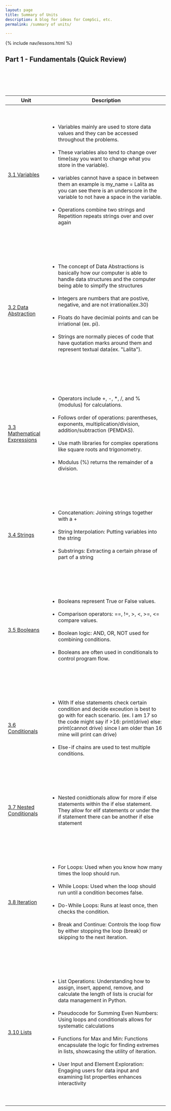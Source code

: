 ```yaml
---
layout: page
title: Summary of Units
description: A blog for ideas for CompSci, etc.
permalink: /summary of units/

---
```



{% include nav/lessons.html %}

<style>
    body {
        font-family: 'Poppins', sans-serif;
        margin: 0;
        padding: 0;
        text-align: center;
        overflow: auto; /* Enable scrolling */
        background: linear-gradient(135deg, #00c6ff, #0072ff, #00bfff, #1e90ff);
        animation: gradient 15s ease infinite;
    }

    @keyframes gradient {
        0% { background: #00c6ff; }
        25% { background: #0072ff; }
        50% { background: #00bfff; }
        75% { background: #1e90ff; }
        100% { background: #00c6ff; }
    }

    table {
        width: 90%;
        margin: 30px auto;
        border-collapse: collapse;
        background-color: #ffffff;
        box-shadow: 0 4px 8px rgba(0, 0, 0, 0.1);
        border-radius: 10px;
        overflow: hidden;
    }

    th, td {
        padding: 15px;
        border: 1px solid #ddd;
        text-align: left;
    }

    th {
        background-color: #0047ab;
        color: white;
        font-weight: bold;
    }

    td {
        background-color: #f2f2f2;
    }

    td:hover {
        background-color: #e6f7ff;
    }

    td a {
        color: #0047ab;
        text-decoration: none;
        font-weight: bold;
    }

    td a:hover {
        text-decoration: underline;
    }

    h2 {
        font-size: 2em;
        color: #333;
        margin-top: 20px;
    }

    ul {
        list-style-type: disc;
        margin-left: 20px;
    }

    li {
        margin-bottom: 5px;
    }
</style>

<h2>Part 1 - Fundamentals (Quick Review)</h2>

<table>
    <thead>
        <tr>
            <th>Unit</th>
            <th>Description</th>
        </tr>
    </thead>
    <tbody>
        <tr>
            <td><a href="https://nighthawkcoders.github.io/portfolio_2025/csp/big-idea/p2/3-1">3.1 Variables</a></td>
            <td>
                <ul>
                    <li>Variables mainly are used to store data values and they can be accessed throughout the problems.</li>
                    <li>These variables also tend to change over time(say you want to change what you store in the variable).</li>
                    <li>variables cannot have a space in between them an example is my_name = Lalita as you can see there is an underscore in the variable to not have a space in the variable.</li>
                    <li>Operations combine two strings and Repetition repeats strings over and over again</li>
                </ul>
            </td>
        </tr>
        <tr>
            <td><a href="https://nighthawkcoders.github.io/portfolio_2025/csp/big-idea/p2/3-2">3.2 Data Abstraction</a></td>
            <td>
                <ul>
                    <li>The concept of Data Abstractions is basically how our computer is able to handle data structures and the computer being able to simplfy the structures</li>
                    <li>Integers are numbers that are postive, negative, and are not irrational(ex.30)</li>
                    <li>Floats do have decimial points and can be irriational (ex. pi).</li>
                    <li>Strings are normally pieces of code that have quotation marks around them and represent textual data(ex. "Lalita").</li>
                    
                </ul>
            </td>
        </tr>
        <tr>
            <td><a href="https://nighthawkcoders.github.io/portfolio_2025/csp/big-idea/p2/3-3">3.3 Mathematical Expressions</a></td>
            <td>
                <ul>
                    <li>Operators include +, -, *, /, and % (modulus) for calculations.</li>
                    <li>Follows order of operations: parentheses, exponents, multiplication/division, addition/subtraction (PEMDAS).</li>
                    <li>Use math libraries for complex operations like square roots and trigonometry.</li>
                    <li>Modulus (%) returns the remainder of a division.</li>
                </ul>
            </td>
        </tr>
        <tr>
            <td><a href="https://nighthawkcoders.github.io/portfolio_2025/csp/big-idea/p2/3-4">3.4 Strings</a></td>
            <td>
                <ul>
                    <li>Concatenation: Joining strings together with a +</li>
                    <li>String Interpolation: Putting variables into the string</li>
                    <li>Substrings: Extracting a certain phrase of part of a string</li>
                </ul>
            </td>
        </tr>
        <tr>
            <td><a href="https://nighthawkcoders.github.io/portfolio_2025/csp/big-idea/p2/3-5">3.5 Booleans</a></td>
            <td>
                <ul>
                    <li>Booleans represent True or False values.</li>
                    <li>Comparison operators: ==, !=, >, <, >=, <= compare values.</li>
                    <li>Boolean logic: AND, OR, NOT used for combining conditions.</li>
                    <li>Booleans are often used in conditionals to control program flow.</li>
                </ul>
            </td>
        </tr>
        <tr>
            <td><a href="https://nighthawkcoders.github.io/portfolio_2025/csp/big-idea/p2/3-6">3.6 Conditionals</a></td>
            <td>
                <ul>
                    <li>With If else statements check certain condition and decide exceution is best to go with for each scenario. (ex. I am 17 so the code might say if >16: print(drive) else: print(cannot drive) since I am older than 16 mine will print can drive)</li>
                    <li>Else-if chains are used to test multiple conditions.</li>
                </ul>
            </td>
        </tr>
        <tr>
            <td><a href="https://nighthawkcoders.github.io/portfolio_2025/csp/big-idea/p2/3-7">3.7 Nested Conditionals</a></td>
            <td>
                <ul>
                    <li>Nested conidtionals allow for more if else statements within the if else statement. They allow for elif statements or under the if statement there can be another if else statement</li>
                </ul>
            </td>
        </tr>
        <tr>
            <td><a href="https://nighthawkcoders.github.io/portfolio_2025/csp/big-idea/p2/3-8">3.8 Iteration</a></td>
            <td>
                <ul>
                    <li>For Loops: Used when you know how many times the loop should run.</li>
                    <li>While Loops: Used when the loop should run until a condition becomes false.</li>
                    <li>Do-While Loops:  Runs at least once, then checks the condition.</li>
                    <li>Break and Continue: Controls the loop flow by either stopping the loop (break) or skipping to the next iteration.</li>
                </ul>
            </td>
        </tr>
        <tr>
            <td><a href="https://nighthawkcoders.github.io/portfolio_2025/csp/big-idea/p2/3-10">3.10 Lists</a></td>
            <td>
                <ul>
                    <li>List Operations: Understanding how to assign, insert, append, remove, and calculate the length of lists is crucial for data management in Python.</li>
                    <li>Pseudocode for Summing Even Numbers: Using loops and conditionals allows for systematic calculations</li>
                    <li>Functions for Max and Min: Functions encapsulate the logic for finding extremes in lists, showcasing the utility of iteration.</li>
                    <li>User Input and Element Exploration: Engaging users for data input and examining list properties enhances interactivity</li>
                </ul>
            </td>
        </tr>
    </tbody>
</table>

<script src="https://utteranc.es/client.js"
        repo="lalita1809/lalita_2025"
        issue-term="title"
        label="utterances"
        theme="github-light"
        crossorigin="anonymous"
        async>
</script>